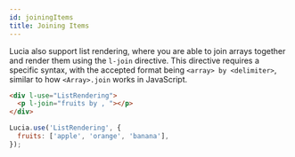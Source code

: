 ```yaml
---
id: joiningItems
title: Joining Items
---
```


Lucia also support list rendering, where you are able to join arrays together and render them using the `l-join` directive. This directive requires a specific syntax, with the accepted format being `<array> by <delimiter>`, similar to how `<Array>.join` works in JavaScript.

```html
<div l-use="ListRendering">
  <p l-join="fruits by , "></p>
</div>
```

```javascript
Lucia.use('ListRendering', {
  fruits: ['apple', 'orange', 'banana'],
});
```
